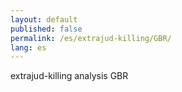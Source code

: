 ```yaml
---
layout: default
published: false
permalink: /es/extrajud-killing/GBR/
lang: es
---
```


extrajud-killing analysis GBR
